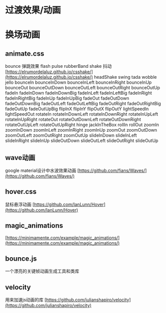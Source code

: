 # 过渡效果/动画


# 换场动画


## animate.css
bounce 弹跳效果
flash
pulse
rubberBand
shake 抖动  [https://elrumordelaluz.github.io/csshake/](https://elrumordelaluz.github.io/csshake/)
headShake
swing
tada
wobble
jello
bounceIn
bounceInDown
bounceInLeft
bounceInRight
bounceInUp
bounceOut
bounceOutDown
bounceOutLeft
bounceOutRight
bounceOutUp
fadeIn
fadeInDown
fadeInDownBig
fadeInLeft
fadeInLeftBig
fadeInRight
fadeInRightBig
fadeInUp
fadeInUpBig
fadeOut
fadeOutDown
fadeOutDownBig
fadeOutLeft
fadeOutLeftBig
fadeOutRight
fadeOutRightBig
fadeOutUp
fadeOutUpBig
flipInX
flipInY
flipOutX
flipOutY
lightSpeedIn
lightSpeedOut
rotateIn
rotateInDownLeft
rotateInDownRight
rotateInUpLeft
rotateInUpRight
rotateOut
rotateOutDownLeft
rotateOutDownRight
rotateOutUpLeft
rotateOutUpRight
hinge
jackInTheBox
rollIn
rollOut
zoomIn
zoomInDown
zoomInLeft
zoomInRight
zoomInUp
zoomOut
zoomOutDown
zoomOutLeft
zoomOutRight
zoomOutUp
slideInDown
slideInLeft
slideInRight
slideInUp
slideOutDown
slideOutLeft
slideOutRight
slideOutUp

## wave动画
google material设计中水波效果动画
[https://github.com/fians/Waves/](https://github.com/fians/Waves/)

## hover.css
鼠标悬浮动画
[https://github.com/IanLunn/Hover](https://github.com/IanLunn/Hover)

## magic_animations
[https://minimamente.com/example/magic_animations/](https://minimamente.com/example/magic_animations/)

## bounce.js
一个漂亮的关键帧动画生成工具和类库

## velocity
用来加速js动画的库
[https://github.com/julianshapiro/velocity](https://github.com/julianshapiro/velocity)



